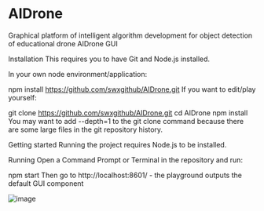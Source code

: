 # AIDrone
Graphical platform of intelligent algorithm development for object detection of educational drone
AIDrone GUI

Installation
This requires you to have Git and Node.js installed.

In your own node environment/application:

npm install https://github.com/swxgithub/AIDrone.git
If you want to edit/play yourself:

git clone https://github.com/swxgithub/AIDrone.git
cd AIDrone
npm install
You may want to add --depth=1 to the git clone command because there are some large files in the git repository history.

Getting started
Running the project requires Node.js to be installed.

Running
Open a Command Prompt or Terminal in the repository and run:

npm start
Then go to http://localhost:8601/ - the playground outputs the default GUI component

![image](https://user-images.githubusercontent.com/38527875/127739505-4e91dce4-425e-4828-a3dd-783b12c3eeae.png)
